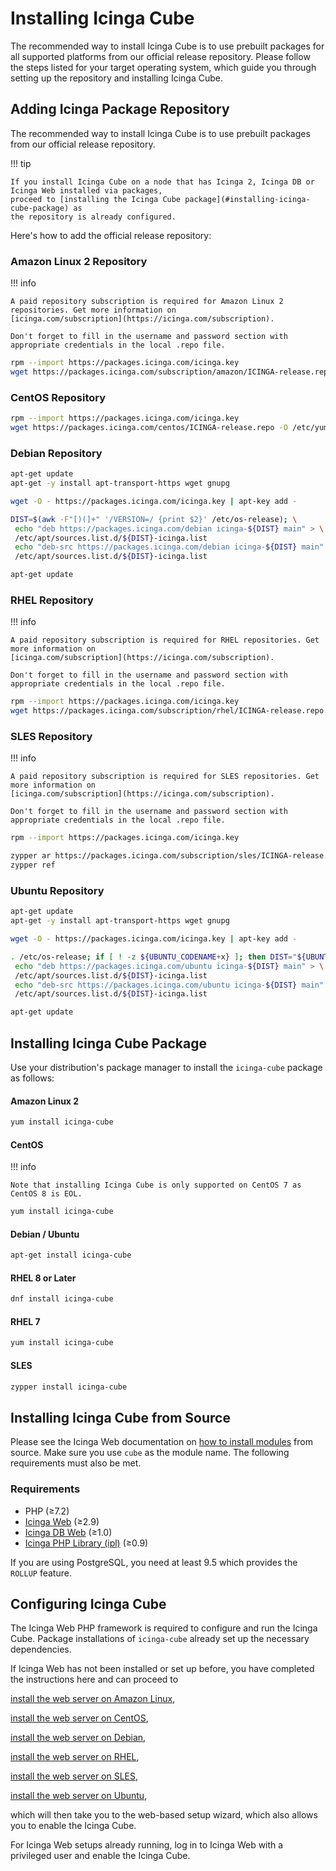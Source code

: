 <!-- {% if index %} -->
# Installing Icinga Cube

The recommended way to install Icinga Cube is to use prebuilt packages for
all supported platforms from our official release repository.
Please follow the steps listed for your target operating system,
which guide you through setting up the repository and installing Icinga Cube.

<!-- {% else %} -->
<!-- {% if not from_source %} -->
## Adding Icinga Package Repository

The recommended way to install Icinga Cube is to use prebuilt packages from our official release repository.

!!! tip

    If you install Icinga Cube on a node that has Icinga 2, Icinga DB or Icinga Web installed via packages,
    proceed to [installing the Icinga Cube package](#installing-icinga-cube-package) as
    the repository is already configured.

Here's how to add the official release repository:

<!-- {% if amazon_linux %} -->
<!-- {% if not icingaDocs %} -->
### Amazon Linux 2 Repository
<!-- {% endif %} -->
!!! info

    A paid repository subscription is required for Amazon Linux 2 repositories. Get more information on
    [icinga.com/subscription](https://icinga.com/subscription).

    Don't forget to fill in the username and password section with appropriate credentials in the local .repo file.

```bash
rpm --import https://packages.icinga.com/icinga.key
wget https://packages.icinga.com/subscription/amazon/ICINGA-release.repo -O /etc/yum.repos.d/ICINGA-release.repo
```
<!-- {% endif %} -->

<!-- {% if centos %} -->
<!-- {% if not icingaDocs %} -->
### CentOS Repository
<!-- {% endif %} -->
```bash
rpm --import https://packages.icinga.com/icinga.key
wget https://packages.icinga.com/centos/ICINGA-release.repo -O /etc/yum.repos.d/ICINGA-release.repo
```
<!-- {% endif %} -->

<!-- {% if debian %} -->
<!-- {% if not icingaDocs %} -->
### Debian Repository
<!-- {% endif %} -->

```bash
apt-get update
apt-get -y install apt-transport-https wget gnupg

wget -O - https://packages.icinga.com/icinga.key | apt-key add -

DIST=$(awk -F"[)(]+" '/VERSION=/ {print $2}' /etc/os-release); \
 echo "deb https://packages.icinga.com/debian icinga-${DIST} main" > \
 /etc/apt/sources.list.d/${DIST}-icinga.list
 echo "deb-src https://packages.icinga.com/debian icinga-${DIST} main" >> \
 /etc/apt/sources.list.d/${DIST}-icinga.list

apt-get update
```
<!-- {% endif %} -->

<!-- {% if rhel %} -->
<!-- {% if not icingaDocs %} -->
### RHEL Repository
<!-- {% endif %} -->
!!! info

    A paid repository subscription is required for RHEL repositories. Get more information on
    [icinga.com/subscription](https://icinga.com/subscription).

    Don't forget to fill in the username and password section with appropriate credentials in the local .repo file.

```bash
rpm --import https://packages.icinga.com/icinga.key
wget https://packages.icinga.com/subscription/rhel/ICINGA-release.repo -O /etc/yum.repos.d/ICINGA-release.repo
```
<!-- {% endif %} -->

<!-- {% if sles %} -->
<!-- {% if not icingaDocs %} -->
### SLES Repository
<!-- {% endif %} -->
!!! info

    A paid repository subscription is required for SLES repositories. Get more information on
    [icinga.com/subscription](https://icinga.com/subscription).

    Don't forget to fill in the username and password section with appropriate credentials in the local .repo file.

```bash
rpm --import https://packages.icinga.com/icinga.key

zypper ar https://packages.icinga.com/subscription/sles/ICINGA-release.repo
zypper ref
```
<!-- {% endif %} -->

<!-- {% if ubuntu %} -->
<!-- {% if not icingaDocs %} -->
### Ubuntu Repository
<!-- {% endif %} -->

```bash
apt-get update
apt-get -y install apt-transport-https wget gnupg

wget -O - https://packages.icinga.com/icinga.key | apt-key add -

. /etc/os-release; if [ ! -z ${UBUNTU_CODENAME+x} ]; then DIST="${UBUNTU_CODENAME}"; else DIST="$(lsb_release -c| awk '{print $2}')"; fi; \
 echo "deb https://packages.icinga.com/ubuntu icinga-${DIST} main" > \
 /etc/apt/sources.list.d/${DIST}-icinga.list
 echo "deb-src https://packages.icinga.com/ubuntu icinga-${DIST} main" >> \
 /etc/apt/sources.list.d/${DIST}-icinga.list

apt-get update
```
<!-- {% endif %} -->

## Installing Icinga Cube Package

Use your distribution's package manager to install the `icinga-cube` package as follows:

<!-- {% if amazon_linux %} -->
<!-- {% if not icingaDocs %} -->
#### Amazon Linux 2
<!-- {% endif %} -->
```bash
yum install icinga-cube
```
<!-- {% endif %} -->

<!-- {% if centos %} -->
<!-- {% if not icingaDocs %} -->
#### CentOS
<!-- {% endif %} -->
!!! info

    Note that installing Icinga Cube is only supported on CentOS 7 as CentOS 8 is EOL.

```bash
yum install icinga-cube
```
<!-- {% endif %} -->

<!-- {% if debian or ubuntu %} -->
<!-- {% if not icingaDocs %} -->
#### Debian / Ubuntu
<!-- {% endif %} -->
```bash
apt-get install icinga-cube
```
<!-- {% endif %} -->

<!-- {% if rhel %} -->
#### RHEL 8 or Later

```bash
dnf install icinga-cube
```

#### RHEL 7

```bash
yum install icinga-cube
```
<!-- {% endif %} -->

<!-- {% if sles %} -->
<!-- {% if not icingaDocs %} -->
#### SLES
<!-- {% endif %} -->
```bash
zypper install icinga-cube
```
<!-- {% endif %} -->

<!-- {% else %} --><!-- {# end if not from_source #} -->
<!-- {% if not icingaDocs %} -->
## Installing Icinga Cube from Source
<!-- {% endif %} -->

Please see the Icinga Web documentation on
[how to install modules](https://icinga.com/docs/icinga-web-2/latest/doc/08-Modules/#installation) from source.
Make sure you use `cube` as the module name. The following requirements must also be met.

### Requirements

* PHP (≥7.2)
* [Icinga Web](https://github.com/Icinga/icingaweb2) (≥2.9)
* [Icinga DB Web](https://github.com/Icinga/icingadb-web) (≥1.0)
* [Icinga PHP Library (ipl)](https://github.com/Icinga/icinga-php-library) (≥0.9)

If you are using PostgreSQL, you need at least 9.5 which provides the `ROLLUP` feature.
<!-- {% endif %} --><!-- {# end else if not from_source #} -->

## Configuring Icinga Cube

<!-- {% if not from_source %} -->
The Icinga Web PHP framework is required to configure and run the Icinga Cube.
Package installations of `icinga-cube` already set up the necessary dependencies.

If Icinga Web has not been installed or set up before,
you have completed the instructions here and can proceed to
<!-- {% if amazon_linux %} -->
[install the web server on Amazon Linux](https://icinga.com/docs/icinga-web-2/latest/doc/02-Installation/06-Amazon-Linux/#install-the-web-server),
<!-- {% endif %} -->
<!-- {% if centos %} -->
[install the web server on CentOS](https://icinga.com/docs/icinga-web-2/latest/doc/02-Installation/03-CentOS/#install-the-web-server),
<!-- {% endif %} -->
<!-- {% if debian %} -->
[install the web server on Debian](https://icinga.com/docs/icinga-web-2/latest/doc/02-Installation/01-Debian/#install-the-web-server),
<!-- {% endif %} -->
<!-- {% if rhel %} -->
[install the web server on RHEL](https://icinga.com/docs/icinga-web-2/latest/doc/02-Installation/04-RHEL/#install-the-web-server),
<!-- {% endif %} -->
<!-- {% if sles %} -->
[install the web server on SLES](https://icinga.com/docs/icinga-web-2/latest/doc/02-Installation/05-SLES/#install-the-web-server),
<!-- {% endif %} -->
<!-- {% if ubuntu %} -->
[install the web server on Ubuntu](https://icinga.com/docs/icinga-web-2/latest/doc/02-Installation/02-Ubuntu/#install-the-web-server),
<!-- {% endif %} -->
which will then take you to the web-based setup wizard, which also allows you to enable the Icinga Cube.
<!-- {% endif %} --><!-- {# end if not from_source #} -->

For Icinga Web setups already running, log in to Icinga Web with a privileged user and enable the Icinga Cube.
<!-- {% endif %} --><!-- {# end else if index #} -->
